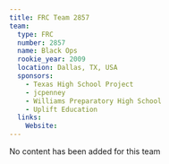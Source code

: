 ```yaml
---
title: FRC Team 2857
team:
  type: FRC
  number: 2857
  name: Black Ops
  rookie_year: 2009
  location: Dallas, TX, USA
  sponsors:
    - Texas High School Project
    - jcpenney
    - Williams Preparatory High School
    - Uplift Education
  links:
    Website: 
---
```

No content has been added for this team